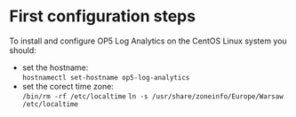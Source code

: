 First configuration steps
=========================

To install and configure OP5 Log Analytics on the CentOS Linux system you should:
- set the hostname:\
	`hostnamectl set-hostname op5-log-analytics`
- set the corect time zone:\
	`/bin/rm -rf /etc/localtime`
	`ln -s /usr/share/zoneinfo/Europe/Warsaw /etc/localtime`
